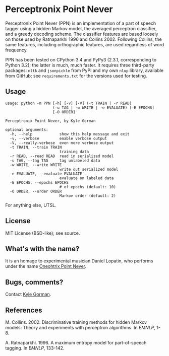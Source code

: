 Perceptronix Point Never
========================

Perceptronix Point Never (PPN) is an implementation of a part of speech
tagger using a hidden Markov model, the averaged perceptron classifier,
and a greedy decoding scheme. The classifier features are based loosely 
on those used by Ratnaparkhi 1996 and Collins 2002. Following Collins, 
the same features, including orthographic features, are used regardless 
of word frequency.

PPN has been tested on CPython 3.4 and PyPy3 (2.3.1, corresponding to 
Python 3.2); the latter is much, much faster. It requires three 
third-party packages: `nltk` and `jsonpickle` from PyPI and my own `nlup` 
library, available from GitHub; see `requirements.txt` for the versions 
used for testing.


Usage
-----

    usage: python -m PPN [-h] [-v] [-V] (-t TRAIN | -r READ)
                         (-u TAG | -w WRITE | -e EVALUATE) [-E EPOCHS] 
                         [-O ORDER]

    Perceptronix Point Never, by Kyle Gorman
    
    optional arguments:
      -h, --help            show this help message and exit
      -v, --verbose         enable verbose output
      -V, --really-verbose  even more verbose output
      -t TRAIN, --train TRAIN
                            training data
      -r READ, --read READ  read in serialized model
      -u TAG, --tag TAG     tag unlabeled data
      -w WRITE, --write WRITE
                            write out serialized model
      -e EVALUATE, --evaluate EVALUATE
                            evaluate on labeled data
      -E EPOCHS, --epochs EPOCHS
                            # of epochs (default: 10)
      -O ORDER, --order ORDER
                            Markov order (default: 2)


For anything else, UTSL.

License
-------

MIT License (BSD-like); see source.

What's with the name?
---------------------

It is an homage to experimental musician Daniel Lopatin, who performs 
under the name [Oneohtrix Point Never](pointnever.com).

Bugs, comments?
---------------

Contact [Kyle Gorman](mailto:gormanky@ohsu.edu).

References
----------

M. Collins. 2002. Discriminative training methods for hidden Markov models: Theory and experiments with perceptron algorithms. In _EMNLP_, 1-8.

A. Ratnaparkhi. 1996. A maximum entropy model for part-of-speech tagging. In _EMNLP_, 133-142.
